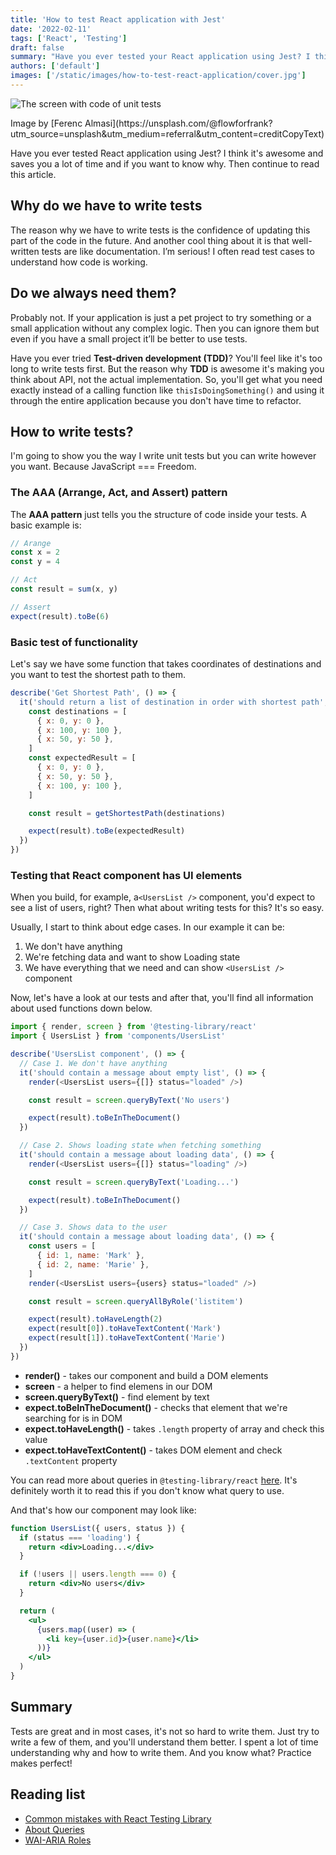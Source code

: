 ```yaml
---
title: 'How to test React application with Jest'
date: '2022-02-11'
tags: ['React', 'Testing']
draft: false
summary: "Have you ever tested your React application using Jest? I think it's awesome and saves you a lot of time"
authors: ['default']
images: ['/static/images/how-to-test-react-application/cover.jpg']
---
```


![The screen with code of unit tests](/static/images/how-to-test-react-application/cover.jpg)

<p>
  Image by [Ferenc Almasi](https://unsplash.com/@flowforfrank?utm_source=unsplash&utm_medium=referral&utm_content=creditCopyText)
</p>

Have you ever tested React application using Jest? I think it's awesome and saves you a lot of time and if you want to know why. Then continue to read this article.

## Why do we have to write tests

The reason why we have to write tests is the confidence of updating this part of the code in the future. And another cool thing about it is that well-written tests are like documentation. I’m serious! I often read test cases to understand how code is working.

## Do we always need them?

Probably not. If your application is just a pet project to try something or a small application without any complex logic. Then you can ignore them but even if you have a small project it’ll be better to use tests.

Have you ever tried **Test-driven development (TDD)**? You'll feel like it's too long to write tests first. But the reason why **TDD** is awesome it's making you think about API, not the actual implementation. So, you'll get what you need exactly instead of a calling function like `thisIsDoingSomething()` and using it through the entire application because you don't have time to refactor.

## How to write tests?

I'm going to show you the way I write unit tests but you can write however you want. Because JavaScript === Freedom.

### The AAA (Arrange, Act, and Assert) pattern

The **AAA pattern** just tells you the structure of code inside your tests. A basic example is:

```js
// Arange
const x = 2
const y = 4

// Act
const result = sum(x, y)

// Assert
expect(result).toBe(6)
```

### Basic test of functionality

Let's say we have some function that takes coordinates of destinations and you want to test the shortest path to them.

```js
describe('Get Shortest Path', () => {
  it('should return a list of destination in order with shortest path', () => {
    const destinations = [
      { x: 0, y: 0 },
      { x: 100, y: 100 },
      { x: 50, y: 50 },
    ]
    const expectedResult = [
      { x: 0, y: 0 },
      { x: 50, y: 50 },
      { x: 100, y: 100 },
    ]

    const result = getShortestPath(destinations)

    expect(result).toBe(expectedResult)
  })
})
```

### Testing that React component has UI elements

When you build, for example, a`<UsersList />` component, you'd expect to see a list of users, right? Then what about writing tests for this? It's so easy.

Usually, I start to think about edge cases. In our example it can be:

1. We don't have anything
2. We're fetching data and want to show Loading state
3. We have everything that we need and can show `<UsersList />` component

Now, let's have a look at our tests and after that, you'll find all information about used functions down below.

```js
import { render, screen } from '@testing-library/react'
import { UsersList } from 'components/UsersList'

describe('UsersList component', () => {
  // Case 1. We don't have anything
  it('should contain a message about empty list', () => {
    render(<UsersList users={[]} status="loaded" />)

    const result = screen.queryByText('No users')

    expect(result).toBeInTheDocument()
  })

  // Case 2. Shows loading state when fetching something
  it('should contain a message about loading data', () => {
    render(<UsersList users={[]} status="loading" />)

    const result = screen.queryByText('Loading...')

    expect(result).toBeInTheDocument()
  })

  // Case 3. Shows data to the user
  it('should contain a message about loading data', () => {
    const users = [
      { id: 1, name: 'Mark' },
      { id: 2, name: 'Marie' },
    ]
    render(<UsersList users={users} status="loaded" />)

    const result = screen.queryAllByRole('listitem')

    expect(result).toHaveLength(2)
    expect(result[0]).toHaveTextContent('Mark')
    expect(result[1]).toHaveTextContent('Marie')
  })
})
```

- **render()** - takes our component and build a DOM elements
- **screen** - a helper to find elemens in our DOM
- **screen.queryByText()** - find element by text
- **expect.toBeInTheDocument()** - checks that element that we're searching for is in DOM
- **expect.toHaveLength()** - takes `.length` property of array and check this value
- **expect.toHaveTextContent()** - takes DOM element and check `.textContent` property

You can read more about queries in `@testing-library/react` [here](https://testing-library.com/docs/queries/about/#types-of-queries). It's definitely worth it to read this if you don't know what query to use.

And that's how our component may look like:

```jsx
function UsersList({ users, status }) {
  if (status === 'loading') {
    return <div>Loading...</div>
  }

  if (!users || users.length === 0) {
    return <div>No users</div>
  }

  return (
    <ul>
      {users.map((user) => (
        <li key={user.id}>{user.name}</li>
      ))}
    </ul>
  )
}
```

## Summary

Tests are great and in most cases, it's not so hard to write them. Just try to write a few of them, and you'll understand them better. I spent a lot of time understanding why and how to write them. And you know what? Practice makes perfect!

## Reading list

- [Common mistakes with React Testing Library](https://kentcdodds.com/blog/common-mistakes-with-react-testing-library)
- [About Queries](https://testing-library.com/docs/queries/about)
- [WAI-ARIA Roles](https://developer.mozilla.org/en-US/docs/Web/Accessibility/ARIA/Roles)
